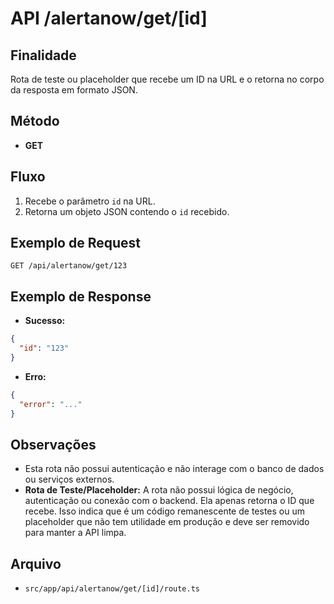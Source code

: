# API /alertanow/get/[id]

## Finalidade
Rota de teste ou placeholder que recebe um ID na URL e o retorna no corpo da resposta em formato JSON.

## Método
- **GET**

## Fluxo
1.  Recebe o parâmetro `id` na URL.
2.  Retorna um objeto JSON contendo o `id` recebido.

## Exemplo de Request
```http
GET /api/alertanow/get/123
```

## Exemplo de Response
- **Sucesso:**
```json
{
  "id": "123"
}
```
- **Erro:**
```json
{
  "error": "..."
}
```

## Observações
- Esta rota não possui autenticação e não interage com o banco de dados ou serviços externos.
- **Rota de Teste/Placeholder:** A rota não possui lógica de negócio, autenticação ou conexão com o backend. Ela apenas retorna o ID que recebe. Isso indica que é um código remanescente de testes ou um placeholder que não tem utilidade em produção e deve ser removido para manter a API limpa.

## Arquivo
- `src/app/api/alertanow/get/[id]/route.ts`
